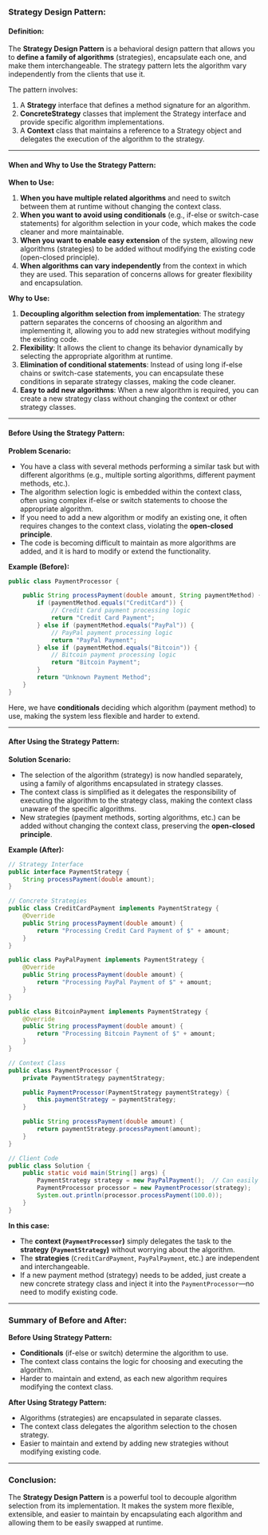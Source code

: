 ### **Strategy Design Pattern:**

#### **Definition:**

The **Strategy Design Pattern** is a behavioral design pattern that allows you to **define a family of algorithms** (strategies), encapsulate each one, and make them interchangeable. The strategy pattern lets the algorithm vary independently from the clients that use it.

The pattern involves:

1. A **Strategy** interface that defines a method signature for an algorithm.
2. **ConcreteStrategy** classes that implement the Strategy interface and provide specific algorithm implementations.
3. A **Context** class that maintains a reference to a Strategy object and delegates the execution of the algorithm to the strategy.

---

#### **When and Why to Use the Strategy Pattern:**

**When to Use:**

1. **When you have multiple related algorithms** and need to switch between them at runtime without changing the context class.
2. **When you want to avoid using conditionals** (e.g., if-else or switch-case statements) for algorithm selection in your code, which makes the code cleaner and more maintainable.
3. **When you want to enable easy extension** of the system, allowing new algorithms (strategies) to be added without modifying the existing code (open-closed principle).
4. **When algorithms can vary independently** from the context in which they are used. This separation of concerns allows for greater flexibility and encapsulation.

**Why to Use:**

1. **Decoupling algorithm selection from implementation**: The strategy pattern separates the concerns of choosing an algorithm and implementing it, allowing you to add new strategies without modifying the existing code.
2. **Flexibility**: It allows the client to change its behavior dynamically by selecting the appropriate algorithm at runtime.
3. **Elimination of conditional statements**: Instead of using long if-else chains or switch-case statements, you can encapsulate these conditions in separate strategy classes, making the code cleaner.
4. **Easy to add new algorithms**: When a new algorithm is required, you can create a new strategy class without changing the context or other strategy classes.

---

#### **Before Using the Strategy Pattern:**

**Problem Scenario:**

- You have a class with several methods performing a similar task but with different algorithms (e.g., multiple sorting algorithms, different payment methods, etc.).
- The algorithm selection logic is embedded within the context class, often using complex if-else or switch statements to choose the appropriate algorithm.
- If you need to add a new algorithm or modify an existing one, it often requires changes to the context class, violating the **open-closed principle**.
- The code is becoming difficult to maintain as more algorithms are added, and it is hard to modify or extend the functionality.

**Example (Before):**

```java
public class PaymentProcessor {

    public String processPayment(double amount, String paymentMethod) {
        if (paymentMethod.equals("CreditCard")) {
            // Credit Card payment processing logic
            return "Credit Card Payment";
        } else if (paymentMethod.equals("PayPal")) {
            // PayPal payment processing logic
            return "PayPal Payment";
        } else if (paymentMethod.equals("Bitcoin")) {
            // Bitcoin payment processing logic
            return "Bitcoin Payment";
        }
        return "Unknown Payment Method";
    }
}
```

Here, we have **conditionals** deciding which algorithm (payment method) to use, making the system less flexible and harder to extend.

---

#### **After Using the Strategy Pattern:**

**Solution Scenario:**

- The selection of the algorithm (strategy) is now handled separately, using a family of algorithms encapsulated in strategy classes.
- The context class is simplified as it delegates the responsibility of executing the algorithm to the strategy class, making the context class unaware of the specific algorithms.
- New strategies (payment methods, sorting algorithms, etc.) can be added without changing the context class, preserving the **open-closed principle**.

**Example (After):**

```java
// Strategy Interface
public interface PaymentStrategy {
    String processPayment(double amount);
}

// Concrete Strategies
public class CreditCardPayment implements PaymentStrategy {
    @Override
    public String processPayment(double amount) {
        return "Processing Credit Card Payment of $" + amount;
    }
}

public class PayPalPayment implements PaymentStrategy {
    @Override
    public String processPayment(double amount) {
        return "Processing PayPal Payment of $" + amount;
    }
}

public class BitcoinPayment implements PaymentStrategy {
    @Override
    public String processPayment(double amount) {
        return "Processing Bitcoin Payment of $" + amount;
    }
}

// Context Class
public class PaymentProcessor {
    private PaymentStrategy paymentStrategy;

    public PaymentProcessor(PaymentStrategy paymentStrategy) {
        this.paymentStrategy = paymentStrategy;
    }

    public String processPayment(double amount) {
        return paymentStrategy.processPayment(amount);
    }
}

// Client Code
public class Solution {
    public static void main(String[] args) {
        PaymentStrategy strategy = new PayPalPayment();  // Can easily change strategy
        PaymentProcessor processor = new PaymentProcessor(strategy);
        System.out.println(processor.processPayment(100.0));
    }
}
```

**In this case:**

- The **context (`PaymentProcessor`)** simply delegates the task to the **strategy (`PaymentStrategy`)** without worrying about the algorithm.
- The **strategies** (`CreditCardPayment`, `PayPalPayment`, etc.) are independent and interchangeable.
- If a new payment method (strategy) needs to be added, just create a new concrete strategy class and inject it into the `PaymentProcessor`—no need to modify existing code.

---

### **Summary of Before and After:**

**Before Using Strategy Pattern:**

- **Conditionals** (if-else or switch) determine the algorithm to use.
- The context class contains the logic for choosing and executing the algorithm.
- Harder to maintain and extend, as each new algorithm requires modifying the context class.

**After Using Strategy Pattern:**

- Algorithms (strategies) are encapsulated in separate classes.
- The context class delegates the algorithm selection to the chosen strategy.
- Easier to maintain and extend by adding new strategies without modifying existing code.

---

### **Conclusion:**

The **Strategy Design Pattern** is a powerful tool to decouple algorithm selection from its implementation. It makes the system more flexible, extensible, and easier to maintain by encapsulating each algorithm and allowing them to be easily swapped at runtime.
